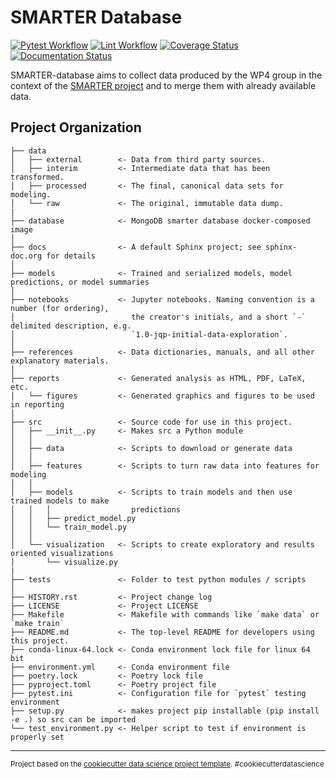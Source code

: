 SMARTER Database
==============================

[![Pytest Workflow](https://github.com/cnr-ibba/SMARTER-database/actions/workflows/pytest-workflow.yml/badge.svg)](https://github.com/cnr-ibba/SMARTER-database/actions/workflows/pytest-workflow.yml)
[![Lint Workflow](https://github.com/cnr-ibba/SMARTER-database/actions/workflows/lint-workflow.yml/badge.svg)](https://github.com/cnr-ibba/SMARTER-database/actions/workflows/lint-workflow.yml)
[![Coverage Status](https://coveralls.io/repos/github/cnr-ibba/SMARTER-database/badge.svg?branch=master)](https://coveralls.io/github/cnr-ibba/SMARTER-database?branch=master)
[![Documentation Status](https://readthedocs.org/projects/smarter-database/badge/?version=latest)](https://smarter-database.readthedocs.io/en/latest/?badge=latest)

SMARTER-database aims to collect data produced by the WP4 group in the context of
the [SMARTER project](https://www.smarterproject.eu/) and to merge them with
already available data.

Project Organization
--------------------

    ├── data
    │   ├── external        <- Data from third party sources.
    │   ├── interim         <- Intermediate data that has been transformed.
    │   ├── processed       <- The final, canonical data sets for modeling.
    │   └── raw             <- The original, immutable data dump.
    |
    ├── database            <- MongoDB smarter database docker-composed image
    │
    ├── docs                <- A default Sphinx project; see sphinx-doc.org for details
    │
    ├── models              <- Trained and serialized models, model predictions, or model summaries
    │
    ├── notebooks           <- Jupyter notebooks. Naming convention is a number (for ordering),
    │                          the creator's initials, and a short `-` delimited description, e.g.
    │                          `1.0-jqp-initial-data-exploration`.
    │
    ├── references          <- Data dictionaries, manuals, and all other explanatory materials.
    │
    ├── reports             <- Generated analysis as HTML, PDF, LaTeX, etc.
    │   └── figures         <- Generated graphics and figures to be used in reporting
    │
    ├── src                 <- Source code for use in this project.
    │   ├── __init__.py     <- Makes src a Python module
    │   │
    │   ├── data            <- Scripts to download or generate data
    │   │
    │   ├── features        <- Scripts to turn raw data into features for modeling
    │   │
    │   ├── models          <- Scripts to train models and then use trained models to make
    │   │   │                  predictions
    │   │   ├── predict_model.py
    │   │   └── train_model.py
    │   │
    │   └── visualization   <- Scripts to create exploratory and results oriented visualizations
    │       └── visualize.py
    |
    ├── tests               <- Folder to test python modules / scripts
    │
    ├── HISTORY.rst         <- Project change log
    ├── LICENSE             <- Project LICENSE
    ├── Makefile            <- Makefile with commands like `make data` or `make train`
    ├── README.md           <- The top-level README for developers using this project.
    ├── conda-linux-64.lock <- Conda environment lock file for linux 64 bit
    ├── environment.yml     <- Conda environment file
    ├── poetry.lock         <- Poetry lock file
    ├── pyproject.toml      <- Poetry project file
    ├── pytest.ini          <- Configuration file for `pytest` testing environment
    ├── setup.py            <- makes project pip installable (pip install -e .) so src can be imported
    └── test_environment.py <- Helper script to test if environment is properly set

--------

<p><small>Project based on the <a target="_blank" href="https://drivendata.github.io/cookiecutter-data-science/">cookiecutter data science project template</a>. #cookiecutterdatascience</small></p>
